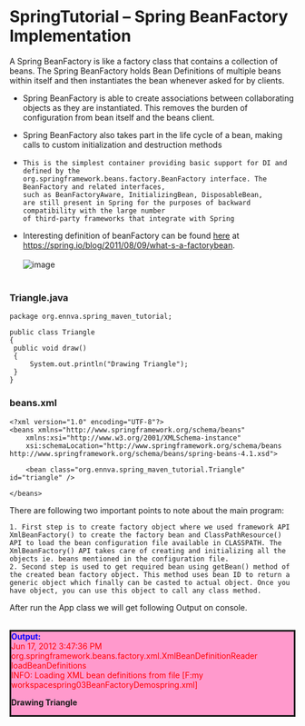 # SpringTutorial – Spring BeanFactory Implementation
A Spring BeanFactory is like a factory class that contains a collection of beans.
The Spring BeanFactory holds Bean Definitions of multiple beans within itself and then instantiates
the bean whenever asked for by clients.

* Spring BeanFactory is able to create associations between collaborating objects as they are instantiated. This removes the burden of configuration from bean itself and the beans client.

* Spring  BeanFactory also takes part in the life cycle of a bean, making calls to custom initialization and destruction methods

* 
	```
	This is the simplest container providing basic support for DI and defined by the
	org.springframework.beans.factory.BeanFactory interface. The BeanFactory and related interfaces,
	such as BeanFactoryAware, InitializingBean, DisposableBean, 
	are still present in Spring for the purposes of backward compatibility with the large number 
	of third-party frameworks that integrate with Spring
	```
* Interesting definition of beanFactory can be found [here](https://spring.io/blog/2011/08/09/what-s-a-factorybean) at https://spring.io/blog/2011/08/09/what-s-a-factorybean.
<br /><br />
![image](https://i1.wp.com/www.dineshonjava.com/wp-content/uploads/2012/06/beanfactory.jpg?resize=530%2C331&ssl=1)
<br /><br />

### Triangle.java
```
package org.ennva.spring_maven_tutorial;

public class Triangle 
{
 public void draw()
 {
     System.out.println("Drawing Triangle");
 }
}
```

### beans.xml
```
<?xml version="1.0" encoding="UTF-8"?>
<beans xmlns="http://www.springframework.org/schema/beans"
	xmlns:xsi="http://www.w3.org/2001/XMLSchema-instance"
	xsi:schemaLocation="http://www.springframework.org/schema/beans http://www.springframework.org/schema/beans/spring-beans-4.1.xsd">
	
	<bean class="org.ennva.spring_maven_tutorial.Triangle" id="triangle" />

</beans>
```

There are following two important points to note about the main program:

    1. First step is to create factory object where we used framework API XmlBeanFactory() to create the factory bean and ClassPathResource() API to load the bean configuration file available in CLASSPATH. The XmlBeanFactory() API takes care of creating and initializing all the objects ie. beans mentioned in the configuration file.
    2. Second step is used to get required bean using getBean() method of the created bean factory object. This method uses bean ID to return a generic object which finally can be casted to actual object. Once you have object, you can use this object to call any class method.
    
After run the App class we will get following Output on console. <br /><br />
<div style="background-color: #ff99cc; border-width: thin; border: solid;">
<div style="color: blue;"><b>Output:</b></div>
<div style="color: red;">Jun 17, 2012 3:47:36 PM org.springframework.beans.factory.xml.XmlBeanDefinitionReader loadBeanDefinitions</div>
<div style="color: red;">INFO: Loading XML bean definitions from file [F:my workspacespring03BeanFactoryDemospring.xml]</div>
<p><b>Drawing Triangle</b></p>
</div> 
